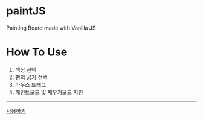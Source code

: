# paintJS
Painting Board made with Vanilla JS
# How To Use
1. 색상 선택
2. 펜의 굵기 선택
3. 마우스 드래그
4. 페인트모드 및 채우기모드 지원
------------
[사용하기](https://seungminkim1.github.io/paintJS/.)
